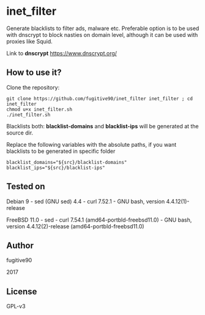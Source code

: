 # inet_filter

Generate blacklists to filter ads, malware etc.
Preferable option is to be used with dnscrypt to block nasties on domain level, although it can be used with proxies like Squid.

Link to **dnscrypt** https://www.dnscrypt.org/

## How to use it? ##

Clone the repository:
```
git clone https://github.com/fugitive90/inet_filter inet_filter ; cd inet_filter
chmod u+x inet_filter.sh
./inet_filter.sh
```
Blacklists both: **blacklist-domains** and **blacklist-ips** will be generated at the source dir.

Replace the following variables with the absolute paths, if you want blacklists to be generated in specific folder
```
blacklist_domains="${src}/blacklist-domains"
blacklist_ips="${src}/blacklist-ips"
```
## Tested on ##

Debian 9
	- sed (GNU sed) 4.4
	- curl 7.52.1 
	- GNU bash, version 4.4.12(1)-release

FreeBSD 11.0
	- sed
	- curl 7.54.1 (amd64-portbld-freebsd11.0)
	- GNU bash, version 4.4.12(2)-release (amd64-portbld-freebsd11.0)
 
## Author ##
fugitive90

2017

## License ##

GPL-v3 
